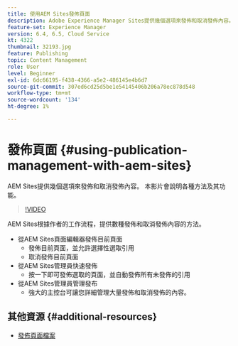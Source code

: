 ```yaml
---
title: 使用AEM Sites發佈頁面
description: Adobe Experience Manager Sites提供幾個選項來發佈和取消發佈內容。 本影片會說明各種方法及其功能。
feature-set: Experience Manager
version: 6.4, 6.5, Cloud Service
kt: 4322
thumbnail: 32193.jpg
feature: Publishing
topic: Content Management
role: User
level: Beginner
exl-id: 6dc66195-f438-4366-a5e2-486145e4b6d7
source-git-commit: 307ed6cd25d5be1e54145406b206a78ec878d548
workflow-type: tm+mt
source-wordcount: '134'
ht-degree: 1%

---
```


# 發佈頁面 {#using-publication-management-with-aem-sites}

AEM Sites提供幾個選項來發佈和取消發佈內容。 本影片會說明各種方法及其功能。

>[!VIDEO](https://video.tv.adobe.com/v/32193?quality=12&learn=on)

AEM Sites根據作者的工作流程，提供數種發佈和取消發佈內容的方法。

* 從AEM Sites頁面編輯器發佈目前頁面
   * 發佈目前頁面，並允許選擇性選取引用
   * 取消發佈目前頁面
* 從AEM Sites管理員快速發佈
   * 按一下即可發佈選取的頁面，並自動發佈所有未發佈的引用
* 從AEM Sites管理員管理發布
   * 強大的主控台可讓您詳細管理大量發佈和取消發佈的內容。

## 其他資源 {#additional-resources}

* [發佈頁面檔案](https://experienceleague.adobe.com/docs/experience-manager-65/authoring/authoring/publishing-pages.html)

